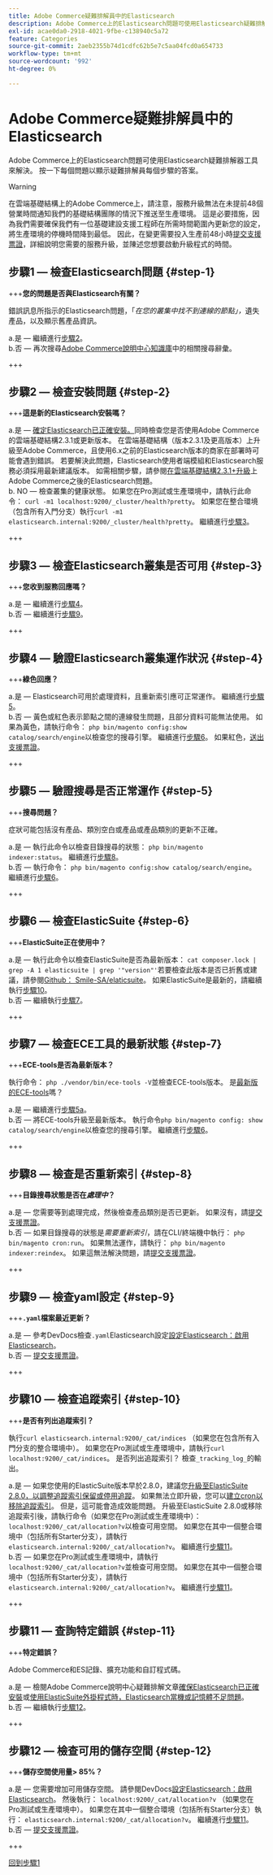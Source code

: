 ```yaml
---
title: Adobe Commerce疑難排解員中的Elasticsearch
description: Adobe Commerce上的Elasticsearch問題可使用Elasticsearch疑難排解器工具來解決。 按一下每個問題以顯示疑難排解員每個步驟的答案。
exl-id: acae0da0-2918-4021-9fbe-c138940c5a72
feature: Categories
source-git-commit: 2aeb2355b74d1cdfc62b5e7c5aa04fcd0a654733
workflow-type: tm+mt
source-wordcount: '992'
ht-degree: 0%

---
```


# Adobe Commerce疑難排解員中的Elasticsearch

Adobe Commerce上的Elasticsearch問題可使用Elasticsearch疑難排解器工具來解決。 按一下每個問題以顯示疑難排解員每個步驟的答案。

>[!WARNING]
>
>在雲端基礎結構上的Adobe Commerce上，請注意，服務升級無法在未提前48個營業時間通知我們的基礎結構團隊的情況下推送至生產環境。 這是必要措施，因為我們需要確保我們有一位基礎建設支援工程師在所需時間範圍內更新您的設定，將生產環境的停機時間降到最低。 因此，在變更需要投入生產前48小時[提交支援票證](/help/help-center-guide/help-center/magento-help-center-user-guide.md#submit-ticket)，詳細說明您需要的服務升級，並陳述您想要啟動升級程式的時間。

## 步驟1 — 檢查Elasticsearch問題 {#step-1}

+++**您的問題是否與Elasticsearch有關？**

錯誤訊息所指示的Elasticsearch問題，「_在您的叢集中找不到連線的節點」，_&#x200B;遺失產品，以及顯示舊產品資訊。

a.是 — 繼續進行[步驟2](#step-2)。\
b.否 — 再次搜尋[Adobe Commerce說明中心知識庫](https://support.magento.com/hc)中的相關搜尋辭彙。

+++

## 步驟2 — 檢查安裝問題 {#step-2}

+++**這是新的Elasticsearch安裝嗎？**

a.是 — [確定Elasticsearch已正確安裝。](/help/troubleshooting/elasticsearch/ensure-elasticsearch-is-installed-properly.md)同時檢查您是否使用Adobe Commerce的雲端基礎結構2.3.1或更新版本。 在雲端基礎結構（版本2.3.1及更高版本）上升級至Adobe Commerce，且使用6.x之前的Elasticsearch版本的商家在部署時可能會遇到錯誤。 若要解決此問題，Elasticsearch使用者端模組和Elasticsearch服務必須採用最新建議版本。 如需相關步驟，請參閱[在雲端基礎結構2.3.1+升級](/help/troubleshooting/elasticsearch/elasticsearch-issues-after-magento-commerce-cloud-2-3-1-upgrade.md)上Adobe Commerce之後的Elasticsearch問題。\
b. NO — 檢查叢集的健康狀態。 如果您在Pro測試或生產環境中，請執行此命令： `curl -m1 localhost:9200/_cluster/health?pretty`。 如果您在整合環境（包含所有入門分支）執行`curl -m1 elasticsearch.internal:9200/_cluster/health?pretty`。 繼續進行[步驟3](#step-3)。

+++

## 步驟3 — 檢查Elasticsearch叢集是否可用 {#step-3}

+++**您收到服務回應嗎？**

a.是 — 繼續進行[步驟4](#step-4)。\
b.否 — 繼續進行[步驟9](#step-9)。

+++

## 步驟4 — 驗證Elasticsearch叢集運作狀況 {#step-4}

+++**綠色回應？**

a.是 — Elasticsearch可用於處理資料，且重新索引應可正常運作。 繼續進行[步驟5](#step-5)。\
b.否 — 黃色或紅色表示節點之間的連線發生問題，且部分資料可能無法使用。 如果為黃色，請執行命令： `php bin/magento config:show catalog/search/engine`以檢查您的搜尋引擎。 繼續進行[步驟6](#step-6)。 如果紅色，[送出支援票證](/help/help-center-guide/help-center/magento-help-center-user-guide.md#submit-ticket)。

+++

## 步驟5 — 驗證搜尋是否正常運作 {#step-5}

+++**搜尋問題？**

症狀可能包括沒有產品、類別空白或產品或產品類別的更新不正確。

a.是 — 執行此命令以檢查目錄搜尋的狀態： `php bin/magento indexer:status`。 繼續進行[步驟8](#step-8)。\
b.否 — 執行命令： `php bin/magento config:show catalog/search/engine`。 繼續進行[步驟6](#step-6)。

+++

## 步驟6 — 檢查ElasticSuite {#step-6}

+++**ElasticSuite正在使用中？**

a.是 — 執行此命令以檢查ElasticSuite是否為最新版本： `cat composer.lock | grep -A 1 elasticsuite | grep '"version"'`若要檢查此版本是否已折舊或建議，請參閱[Github： Smile-SA/elaticsuite](https://github.com/Smile-SA/elasticsuite)。 如果ElasticSuite是最新的，請繼續執行[步驟10](#step-10)。\
b.否 — 繼續執行[步驟7](#step-7)。

+++

## 步驟7 — 檢查ECE工具的最新狀態 {#step-7}

+++**ECE-tools是否為最新版本？**

執行命令： `php ./vendor/bin/ece-tools -V`並檢查ECE-tools版本。 是[最新版的ECE-tools](https://github.com/magento/ece-tools/releases)嗎？

a.是 — 繼續進行[步驟5a](#step-5)。\
b.否 — 將ECE-tools升級至最新版本。 執行命令`php bin/magento config: show catalog/search/engine`以檢查您的搜尋引擎。 繼續進行[步驟6](#step-6)。

+++

## 步驟8 — 檢查是否重新索引 {#step-8}

+++**目錄搜尋狀態是否在&#x200B;_處理中_？**

a.是 — 您需要等到處理完成，然後檢查產品類別是否已更新。 如果沒有，請[提交支援票證](/help/help-center-guide/help-center/magento-help-center-user-guide.md#submit-ticket)。\
b.否 — 如果目錄搜尋的狀態是&#x200B;_需要重新索引_，請在CLI/終端機中執行： `php bin/magento cron:run`。 如果無法運作，請執行： `php bin/magento indexer:reindex`。 如果這無法解決問題，請[提交支援票證](/help/help-center-guide/help-center/magento-help-center-user-guide.md#submit-ticket)。

+++

## 步驟9 — 檢查yaml設定 {#step-9}

+++**`.yaml`檔案最近更新？**

a.是 — 參考DevDocs檢查`.yaml`Elasticsearch設定[設定Elasticsearch：啟用Elasticsearch](https://experienceleague.adobe.com/en/docs/commerce-cloud-service/user-guide/configure/service/elasticsearch)。\
b.否 — [提交支援票證](/help/help-center-guide/help-center/magento-help-center-user-guide.md#submit-ticket)。

+++

## 步驟10 — 檢查追蹤索引 {#step-10}

+++**是否有列出追蹤索引？**

執行`curl elasticsearch.internal:9200/_cat/indices` （如果您在包含所有入門分支的整合環境中）。 如果您在Pro測試或生產環境中，請執行`curl localhost:9200/_cat/indices`。 是否列出追蹤索引？ 檢查`_tracking_log_`的輸出。

a.是 — 如果您使用的ElasticSuite版本早於2.8.0，建議您[升級至ElasticSuite 2.8.0，以調整追蹤索引保留或停用追蹤](https://support.magento.com/hc/en-us/articles/360035266131?)。 如果無法立即升級，您可以[建立cron以移除追蹤索引](/help/troubleshooting/elasticsearch/elasticsuite-tracking-indices-causes-problems-with-elasticsearch.md)。 但是，這可能會造成效能問題。 升級至ElasticSuite 2.8.0或移除追蹤索引後，請執行命令（如果您在Pro測試或生產環境中）： `localhost:9200/_cat/allocation?v`以檢查可用空間。 如果您在其中一個整合環境中（包括所有Starter分支），請執行`elasticsearch.internal:9200/_cat/allocation?v`。 繼續進行[步驟11](#step-11)。\
b.否 — 如果您在Pro測試或生產環境中，請執行`localhost:9200/_cat/allocation?v`並檢查可用空間。 如果您在其中一個整合環境中（包括所有Starter分支），請執行`elasticsearch.internal:9200/_cat/allocation?v`。 繼續進行[步驟11](#step-11)。

+++

## 步驟11 — 查詢特定錯誤 {#step-11}

+++**特定錯誤？**

Adobe Commerce和ES記錄、擴充功能和自訂程式碼。

a.是 — 檢閱Adobe Commerce說明中心疑難排解文章[確保Elasticsearch已正確安裝](/help/troubleshooting/elasticsearch/ensure-elasticsearch-is-installed-properly.md)或[使用ElasticSuite外掛程式時，Elasticsearch當機或記憶體不足問題](https://support.magento.com/hc/en-us/articles/360035266131)。\
b.否 — 繼續執行[步驟12](#step-12)。

+++

## 步驟12 — 檢查可用的儲存空間 {#step-12}

+++**儲存空間使用量> 85%？**

a.是 — 您需要增加可用儲存空間。 請參閱DevDocs[設定Elasticsearch：啟用Elasticsearch](https://experienceleague.adobe.com/en/docs/commerce-cloud-service/user-guide/configure/service/elasticsearch)。 然後執行： `localhost:9200/_cat/allocation?v` （如果您在Pro測試或生產環境中）。 如果您在其中一個整合環境（包括所有Starter分支）執行： `elasticsearch.internal:9200/_cat/allocation?v`。 繼續進行[步驟11](#step-11)。\
b.否 — [提交支援票證](/help/help-center-guide/help-center/magento-help-center-user-guide.md#submit-ticket)。

+++

[回到步驟1](#step-1)
